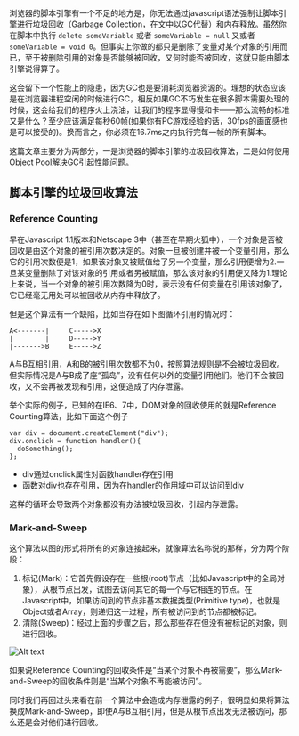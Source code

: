 


浏览器的脚本引擎有一个不足的地方是，你无法通过javascript语法强制让脚本引擎进行垃圾回收（Garbage Collection，在文中以GC代替）和内存释放。虽然你在脚本中执行 `delete someVariable` 或者 `someVariable = null` 又或者 `someVariable = void 0`。但事实上你做的都只是删除了变量对某个对象的引用而已，至于被删除引用的对象是否能够被回收，又何时能否被回收，这就只能由脚本引擎说得算了。

这会留下一个性能上的隐患，因为GC也是要消耗浏览器资源的。理想的状态应该是在浏览器进程空闲的时候进行GC，相反如果GC不巧发生在很多脚本需要处理的时候，这会给我们的程序火上浇油，让我们的程序显得慢和卡——那么流畅的标准又是什么？至少应该满足每秒60帧(如果你有PC游戏经验的话，30fps的画面感也是可以接受的)。换而言之，你必须在16.7ms之内执行完每一帧的所有脚本。

这篇文章主要分为两部分，一是浏览器的脚本引擎的垃圾回收算法，二是如何使用Object Pool解决GC引起性能问题。

## 脚本引擎的垃圾回收算法

### Reference Counting

早在Javascript 1.1版本和Netscape 3中（甚至在早期火狐中），一个对象是否被回收是由这个对象的被引用次数决定的。对象一旦被创建并被一个变量引用，那么它的引用次数便是1，如果该对象又被赋值给了另一个变量，那么引用便增为2.一旦某变量删除了对该对象的引用或者另被赋值，那么该对象的引用便又降为1.理论上来说，当一个对象的被引用次数降为0时，表示没有任何变量在引用该对象了，它已经毫无用处可以被回收从内存中释放了。

但是这个算法有一个缺陷，比如当存在如下图循环引用的情况时：

```
A<-------|     C----->X
|        |     D----->Y
|------->B     E----->Z
```

A与B互相引用，A和B的被引用次数都不为0，按照算法规则是不会被垃圾回收。但实际情况是A与B成了座“孤岛”，没有任何以外的变量引用他们。他们不会被回收，又不会再被发现和引用，这便造成了内存泄露。

举个实际的例子，已知的在IE6、7中，DOM对象的回收使用的就是Reference Counting算法，比如下面这个例子

```
var div = document.createElement("div");
div.onclick = function handler(){
  doSomething();
};
```

- div通过onclick属性对函数handler存在引用
- 函数对div也存在引用，因为在handler的作用域中可以访问到div

这样的循环会导致两个对象都没有办法被垃圾回收，引起内存泄露。

### Mark-and-Sweep

这个算法以图的形式将所有的对象连接起来，就像算法名称说的那样，分为两个阶段：

1. 标记(Mark)：它首先假设存在一些根(root)节点（比如Javascript中的全局对象），从根节点出发，试图去访问其它的每一个与它相连的节点。在Javascript中，如果访问到的节点非基本数据类型(Primitive type)，也就是Object或者Array，则递归这一过程，所有被访问到的节点都被标记。
2. 清除(Sweep)：经过上面的步骤之后，那么那些存在但没有被标记的对象，则进行回收。

![Alt text](http://www.html5rocks.com/en/tutorials/memory/effectivemanagement/images/image03.png)

如果说Reference Counting的回收条件是“当某个对象不再被需要”，那么Mark-and-Sweep的回收条件则是“当某个对象不再能被访问”。

同时我们再回过头来看在前一个算法中会造成内存泄露的例子，很明显如果将算法换成Mark-and-Sweep，即使A与B互相引用，但是从根节点出发无法被访问，那么还是会对他们进行回收。




